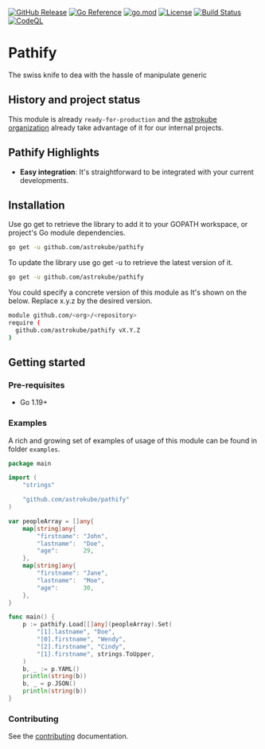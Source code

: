 [![GitHub Release](https://img.shields.io/github/v/release/astrokube/pathify)](https://github.com/astrokube/pathify/releases)
[![Go Reference](https://pkg.go.dev/badge/github.com/astrokube/pathify.svg)](https://pkg.go.dev/github.com/astrokube/pathify)
[![go.mod](https://img.shields.io/github/go-mod/go-version/astrokube/pathify)](go.mod)
[![License](https://img.shields.io/badge/License-Apache_2.0-blue.svg)](https://img.shields.io/github/license/astrokube/pathify)
[![Build Status](https://img.shields.io/github/actions/workflow/status/astrokube/pathify/build.yml?branch=main)](https://github.com/astrokube/pathify/actions?query=workflow%3ABuild+branch%3Amain)
[![CodeQL](https://github.com/astrokube/pathify/actions/workflows/codeql.yml/badge.svg?branch=main)](https://github.com/astrokube/pathify/actions/workflows/codeql.yml)

# Pathify

The swiss knife to dea with the hassle of manipulate generic 

## History and project status

This module is already `ready-for-production` and the [astrokube organization](https://www.github.com/astrokube) already
take advantage of it for our internal projects.

## Pathify  Highlights

* **Easy integration**: It's straightforward to be integrated with your current developments. 

## Installation

Use go get to retrieve the library to add it to your GOPATH workspace, or project's Go module dependencies.

```bash
go get -u github.com/astrokube/pathify
```

To update the library use go get -u to retrieve the latest version of it.

```bash
go get -u github.com/astrokube/pathify
```

You could specify a concrete version of this module as It's shown on the below. Replace x.y.z by the desired version.

```bash
module github.com/<org>/<repository>
require ( 
  github.com/astrokube/pathify vX.Y.Z
)
```

## Getting started

### Pre-requisites

* Go 1.19+

### Examples

A rich and growing set of examples of usage of this module can be found in folder `examples`.

```go
package main

import (
	"strings"

	"github.com/astrokube/pathify"
)

var peopleArray = []any{
	map[string]any{
		"firstname": "John",
		"lastname":  "Doe",
		"age":       29,
	},
	map[string]any{
		"firstname": "Jane",
		"lastname":  "Moe",
		"age":       30,
	},
}

func main() {
	p := pathify.Load[[]any](peopleArray).Set(
		"[1].lastname", "Doe",
		"[0].firstname", "Wendy",
		"[2].firstname", "Cindy",
		"[1].firstname", strings.ToUpper,
	)
	b, _ := p.YAML()
	println(string(b))
	b, _ = p.JSON()
	println(string(b))
}
```


### Contributing

See the [contributing](https://github.com/astrokube/pathify/blob/main/CONTRIBUTING.md) documentation.


